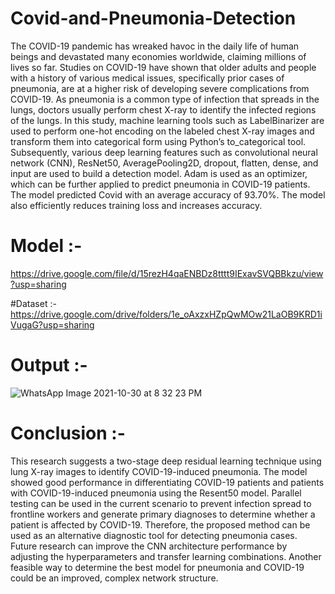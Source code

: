 # Covid-and-Pneumonia-Detection

The COVID-19 pandemic has wreaked havoc in the daily life of human beings and devastated many economies worldwide, claiming millions of lives so far. Studies on COVID-19 have shown that older adults and people with a history of various medical issues, specifically prior cases of pneumonia, are at a higher risk of developing severe complications from COVID-19. As pneumonia is a common type of infection that spreads in the lungs, doctors usually perform chest X-ray to identify the infected regions of the lungs. In this study, machine learning tools such as LabelBinarizer are used to perform one-hot encoding on the labeled chest X-ray images and transform them into categorical form using Python’s to_categorical tool. Subsequently, various deep learning features such as convolutional neural network (CNN), ResNet50, AveragePooling2D, dropout, flatten, dense, and input are used to build a detection model. Adam is used as an optimizer, which can be further applied to predict pneumonia in COVID-19 patients. The model predicted Covid with an average accuracy of 93.70%. The model also efficiently reduces training loss and increases accuracy.


# Model :-
   https://drive.google.com/file/d/15rezH4qaENBDz8tttt9IExavSVQBBkzu/view?usp=sharing
   
   
 #Dataset :-
    https://drive.google.com/drive/folders/1e_oAxzxHZpQwMOw21LaOB9KRD1iVugaG?usp=sharing
 
 
 # Output :-
  ![WhatsApp Image 2021-10-30 at 8 32 23 PM](https://user-images.githubusercontent.com/86011193/139543810-aa580d4a-f7e9-4214-9058-3bc4056b35b9.jpeg)


# Conclusion :-
  This research suggests a two-stage deep residual learning technique using lung X-ray images to identify COVID-19-induced pneumonia. The model showed good performance in differentiating COVID-19 patients and patients with COVID-19-induced pneumonia using the Resent50 model. Parallel testing can be used in the current scenario to prevent infection spread to frontline workers and generate primary diagnoses to determine whether a patient is affected by COVID-19. Therefore, the proposed method can be used as an alternative diagnostic tool for detecting pneumonia cases. Future research can improve the CNN architecture performance by adjusting the hyperparameters and transfer learning combinations. Another feasible way to determine the best model for pneumonia and COVID-19 could be an improved, complex network structure.
